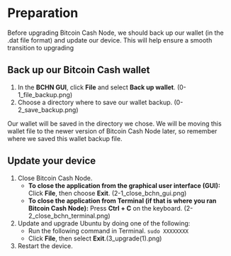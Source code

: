 # Preparation

Before upgrading Bitcoin Cash Node, we should back up our wallet (in the .dat file format) and update our device. This will help ensure a smooth transition to upgrading

## Back up our Bitcoin Cash wallet

1. In the **BCHN GUI**, click **File** and select **Back up wallet**. (0-1_file_backup.png)
2. Choose a directory where to save our wallet backup. (0-2_save_backup.png)

Our wallet will be saved in the directory we chose. We will be moving this wallet file to the newer version of Bitcoin Cash Node later, so remember where we saved this wallet backup file.

## Update your device

1. Close Bitcoin Cash Node.
	- **To close the application from the graphical user interface (GUI):** Click **File**, then choose **Exit**. (2-1_close_bchn_gui.png)
	- **To close the application from Terminal (if that is where you ran Bitcoin Cash Node):** Press **Ctrl + C** on the keyboard. (2-2_close_bchn_terminal.png)
2. Update and upgrade Ubuntu by doing one of the following:
    - Run the following command in Terminal.
    `sudo XXXXXXXX`
    - Click **File**, then select **Exit**.(3_upgrade(1).png)
3. Restart the device.